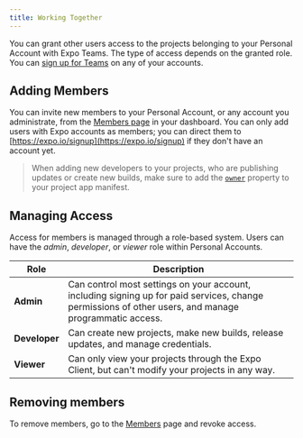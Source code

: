 ```yaml
---
title: Working Together
---
```


You can grant other users access to the projects belonging to your Personal Account with Expo Teams. The type of access depends on the granted role. You can [sign up for Teams](https://expo.io/settings/services) on any of your accounts.

## Adding Members

You can invite new members to your Personal Account, or any account you administrate, from the [Members page](https://expo.io/settings/members) in your dashboard. You can only add users with Expo accounts as members; you can direct them to [https://expo.io/signup](https://expo.io/signup) if they don't have an account yet.

> When adding new developers to your projects, who are publishing updates or create new builds, make sure to add the [`owner`](../../versions/latest/config/app/#owner) property to your project app manifest.

## Managing Access

Access for members is managed through a role-based system. Users can have the _admin_, _developer_, or _viewer_ role within Personal Accounts.

| Role          | Description                                                                                                                                           |
| ------------- | ----------------------------------------------------------------------------------------------------------------------------------------------------- |
| **Admin**     | Can control most settings on your account, including signing up for paid services, change permissions of other users, and manage programmatic access. |
| **Developer** | Can create new projects, make new builds, release updates, and manage credentials.                                                                    |
| **Viewer**    | Can only view your projects through the Expo Client, but can't modify your projects in any way.                                                       |

## Removing members

To remove members, go to the [Members](https://expo.io/settings/members) page and revoke access.
